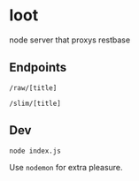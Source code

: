 loot
====

node server that proxys restbase

## Endpoints

`/raw/[title]`

`/slim/[title]`

## Dev

`node index.js`

Use `nodemon` for extra pleasure.

